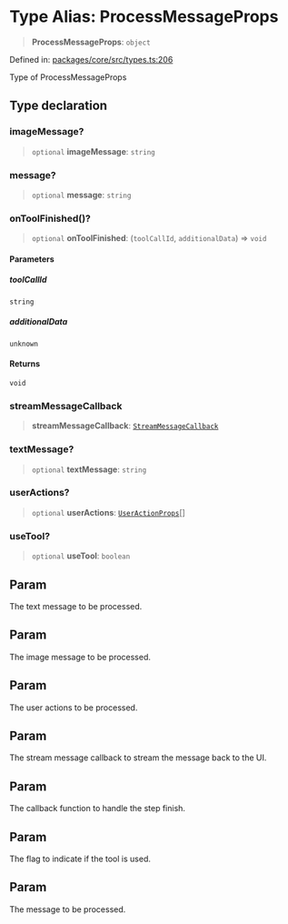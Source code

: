 # Type Alias: ProcessMessageProps

> **ProcessMessageProps**: `object`

Defined in: [packages/core/src/types.ts:206](https://github.com/GeoDaCenter/openassistant/blob/0f7bf760e453a1735df9463dc799b04ee2f630fd/packages/core/src/types.ts#L206)

Type of ProcessMessageProps

## Type declaration

### imageMessage?

> `optional` **imageMessage**: `string`

### message?

> `optional` **message**: `string`

### onToolFinished()?

> `optional` **onToolFinished**: (`toolCallId`, `additionalData`) => `void`

#### Parameters

##### toolCallId

`string`

##### additionalData

`unknown`

#### Returns

`void`

### streamMessageCallback

> **streamMessageCallback**: [`StreamMessageCallback`](StreamMessageCallback.md)

### textMessage?

> `optional` **textMessage**: `string`

### userActions?

> `optional` **userActions**: [`UserActionProps`](UserActionProps.md)[]

### useTool?

> `optional` **useTool**: `boolean`

## Param

The text message to be processed.

## Param

The image message to be processed.

## Param

The user actions to be processed.

## Param

The stream message callback to stream the message back to the UI.

## Param

The callback function to handle the step finish.

## Param

The flag to indicate if the tool is used.

## Param

The message to be processed.
